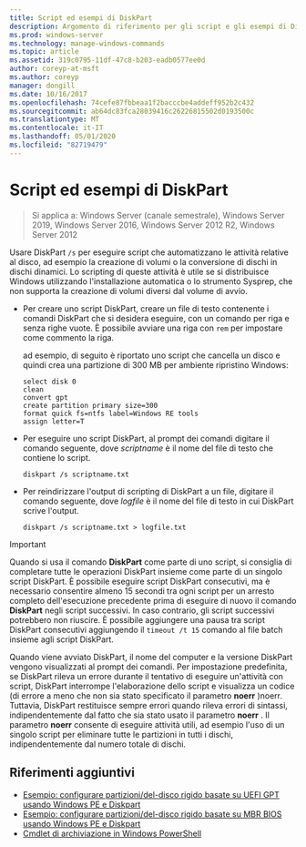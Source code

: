 ```yaml
---
title: Script ed esempi di DiskPart
description: Argomento di riferimento per gli script e gli esempi di DiskPart su come automatizzare le attività correlate al disco, ad esempio la creazione di volumi o la conversione di dischi in dischi dinamici.
ms.prod: windows-server
ms.technology: manage-windows-commands
ms.topic: article
ms.assetid: 319c0795-11df-47c8-b203-eadb0577ee0d
author: coreyp-at-msft
ms.author: coreyp
manager: dongill
ms.date: 10/16/2017
ms.openlocfilehash: 74cefe87fbbeaa1f2bacccbe4addeff952b2c432
ms.sourcegitcommit: ab64dc83fca28039416c26226815502d0193500c
ms.translationtype: MT
ms.contentlocale: it-IT
ms.lasthandoff: 05/01/2020
ms.locfileid: "82719479"
---
```

# <a name="diskpart-scripts-and-examples"></a>Script ed esempi di DiskPart

> Si applica a: Windows Server (canale semestrale), Windows Server 2019, Windows Server 2016, Windows Server 2012 R2, Windows Server 2012

Usare DiskPart `/s` per eseguire script che automatizzano le attività relative al disco, ad esempio la creazione di volumi o la conversione di dischi in dischi dinamici. Lo scripting di queste attività è utile se si distribuisce Windows utilizzando l'installazione automatica o lo strumento Sysprep, che non supporta la creazione di volumi diversi dal volume di avvio.  
  
-   Per creare uno script DiskPart, creare un file di testo contenente i comandi DiskPart che si desidera eseguire, con un comando per riga e senza righe vuote. È possibile avviare una riga con `rem` per impostare come commento la riga.  
  
    ad esempio, di seguito è riportato uno script che cancella un disco e quindi crea una partizione di 300 MB per ambiente ripristino Windows:  
  
    ```  
    select disk 0  
    clean  
    convert gpt  
    create partition primary size=300  
    format quick fs=ntfs label=Windows RE tools  
    assign letter=T  
    ```  
  
-   Per eseguire uno script DiskPart, al prompt dei comandi digitare il comando seguente, dove *scriptname* è il nome del file di testo che contiene lo script.  
  
    ```  
    diskpart /s scriptname.txt  
    ```  
  
-   Per reindirizzare l'output di scripting di DiskPart a un file, digitare il comando seguente, dove *logfile* è il nome del file di testo in cui DiskPart scrive l'output.  
  
    ```  
    diskpart /s scriptname.txt > logfile.txt  
    ```  
  
> [!IMPORTANT]  
> Quando si usa il comando **DiskPart** come parte di uno script, si consiglia di completare tutte le operazioni DiskPart insieme come parte di un singolo script DiskPart. È possibile eseguire script DiskPart consecutivi, ma è necessario consentire almeno 15 secondi tra ogni script per un arresto completo dell'esecuzione precedente prima di eseguire di nuovo il comando **DiskPart** negli script successivi. In caso contrario, gli script successivi potrebbero non riuscire. È possibile aggiungere una pausa tra script DiskPart consecutivi aggiungendo il `timeout /t 15` comando al file batch insieme agli script DiskPart.  
  
Quando viene avviato DiskPart, il nome del computer e la versione DiskPart vengono visualizzati al prompt dei comandi. Per impostazione predefinita, se DiskPart rileva un errore durante il tentativo di eseguire un'attività con script, DiskPart interrompe l'elaborazione dello script e visualizza un codice \(di errore a meno che non sia stato specificato il parametro **noerr** \)noerr. Tuttavia, DiskPart restituisce sempre errori quando rileva errori di sintassi, indipendentemente dal fatto che sia stato usato il parametro **noerr** . Il parametro **noerr** consente di eseguire attività utili, ad esempio l'uso di un singolo script per eliminare tutte le partizioni in tutti i dischi, indipendentemente dal numero totale di dischi.  
  
## <a name="additional-references"></a>Riferimenti aggiuntivi
  
- [Esempio: configurare partizioni\/del\-disco rigido basate su UEFI GPT usando Windows PE e Diskpart](https://technet.microsoft.com/library/hh825686.aspx)  
- [Esempio: configurare partizioni\/del\-disco rigido basate su MBR BIOS usando Windows PE e Diskpart](https://technet.microsoft.com/library/hh825677.aspx)  
- [Cmdlet di archiviazione in Windows PowerShell](https://technet.microsoft.com/library/hh848705.aspx)  
  

